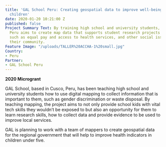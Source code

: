 ```yaml
---
title: 'GAL School Peru: Creating geospatial data to improve well-being of women and
  children'
date: 2020-01-20 10:21:00 Z
published: false
Project Summary Text: By training high school and university students, GAL School
  Peru aims to create map data that supports student research projects on gender issues,
  such as equal pay and access to health services, and other social issues affecting
  their community.
Feature Image: "/uploads/TALLER%20ACCHA-1%20small.jpg"
Country:
- Peru
Partner:
- GAL School Peru
---
```


**2020 Microgrant**

GAL School, based in Cusco, Peru, has been teaching high school and university students how to use digital mapping to collect information that is important to them, such as gender discrimination or waste disposal. By teaching mapping, the project aims to not only provide school kids with vital tech skills they wouldn’t be exposed to but also an opportunity for them to learn research skills, how to collect data and provide evidence to be used to improve local services.

GAL is planning to work with a team of mappers to create geospatial data for the regional government that will help to improve health indicators in children under five. 
